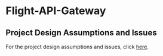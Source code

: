 # Flight-API-Gateway

## Project Design Assumptions and Issues
For the project design assumptions and issues, click [here](https://drive.google.com/file/d/115Mxqar3sBjGrh-nxzsvjnXlQeiDsRu4/view?usp=sharing).
